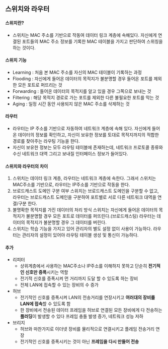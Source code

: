 ## 스위치와 라우터

#### 스위치란?

- 스위치는 MAC 주소를 기반으로 작동여 데이터 링크 계층에 속해있다. 자신에게 연결된 포트들의 MAC 주소 정보를 기록한 MAC 테이블을 가지고 판단하여 스위칭을 하는 것이다.

#### 스위치 기능

- Learning : 처음 본 MAC 주소를 자신의 MAC 테이블이 기록하는 과정
- Flooding : 자신에게 들어온 데이터의 목적지가 불분명할 경우 들어온 포트를 제외한 모든 포트로 퍼뜨리는 것
- Forwarding : 들어온 데이터의 목적지를 알고 있을 경우 그쪽으로 보내는 것
- Filtering : 해당 목적지 경로로 가는 포트를 제외한 다른 불필요한 포트를 막는 것
- Aging : 일정 시간 동안 사용되지 않은 MAC 주소를 삭제하는 것



#### 라우터

- 라우터는 IP 주소를 기반으로 자동하여 네트워크 계층에 속해 있다. 자신에게 들어온 데이터의 정보를 확인하고, 자신이 보유한 정보를 토대로 목적지까지의 적합한 경로를 찾아주는 라우팅 기능을 한다.
- 자신이 보유한 정보는 모두 라우팅 테이블에 존재하는데, 네트워크 프로토콜 종류와 수신 네트워크 대역 그리고 보내질 인터페이스 정보가 들어있다.



#### 스위치와 라우터의 차이

1. 스위치는 데이터 링크 계층, 라우터는 네트워크 계층에 속한다.
   그래서 스위치는 MAC주소를 기반으로, 라우터는 IP주소를 기반으로 작동을 한다.
2. 브로드캐스트 도메인 구분 여부
   스위치는 브로드캐스트 도메인을 구분할 수 없고, 라우터는 브로드캐스트 도메인을 구분하여 포트별로 서로 다른 네트워크 대역을 연결/구분 한다.
3. 불명확한 목적지를 가진 데이터의 처리 방식
   스위치는 자신에게 들어온 데이터의 목적지가 불분명할 경우 모든 포트로 데이터를 퍼뜨린다.(브로드캐스팅)
   라우터는 데이터의 목적지가 불분명할 경우 그 데이터를 버린다.
4. 스위치는 학습 기능을 가지고 있어 관리자의 별도 설정 없이 사용이 가능하다.
   라우터는 관리자의 설정이 있어야 라우팅 테이블 생성 및 통신이 가능하다.



#### 추가

- 리피터 
  - 상위계층에서 사용하는 MAC주소나 IP주소를 이해하지 못하고 단순히 **전기적인 신호만 증폭**시키는 역할
  - 전기적 신호를 증폭시켜 먼 거리까지 도달 할 수 있도록 하는 장비
  - 전체 LAN에 접속할 수 있는 장비의 수 증가
- 허브
  - 전기적인 신호를 증폭시켜 LAN의 전송거리를 연장시키고 **여러대의 장비를 LAN에 접속**할 수 있도록 함
  - 한 장비에서 전송된 데이터 프레임을 허브로 연결된 모든 장비에게 다 전송하는 **플러딩**이 발생할 수 있다
    프레임 충돌 발생 증가, 네트워크 성능 저하
- 브리지
  - 허브와 마찬가지로 이더넷 장비를 물리적으로 연결시키고 플레임 전송거리 연장
  - 전기적인 신호를 증폭시키는 것이 아닌 **프레임을 다시 만들어 전송**